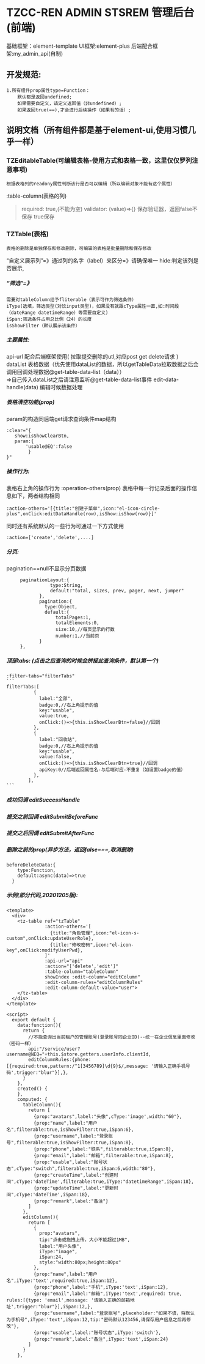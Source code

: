 # TZCC-REN ADMIN STSREM 管理后台(前端)

基础框架：element-template 
UI框架:element-plus
后端配合框架:my_admin_api(自制)

## 开发规范:
    1.所有组件prop属性type=Function：
        默认都是返回undefined;
        如果需要自定义，请定义返回值（非undefined）;
        如果返回true(==),才会进行后续操作（如果有的话）;
    
## 说明文档（所有组件都是基于element-ui,使用习惯几乎一样）

### TZEditableTable(可编辑表格-使用方式和表格一致，这里仅仅罗列注意事项)
    根据表格列的readony属性判断该行是否可以编辑（所以编辑对象不能有这个属性）  
 :table-column(表格的列)   
   > required: true,(不能为空)
   > validator: (value)=>{} 保存验证器，返回false不保存 true保存
>
### TZTable(表格)

    表格的删除是单独保存和修改删除，可编辑的表格是批量删除和保存修改
      
“自定义展示列”=》通过列的名字（label）来区分=》请确保唯一
  hide:判定该列是否展示,

##### “筛选”=》
    需要对tableColumn给予fliterable（表示可作为筛选条件）
    iType(选填，筛选类型(对饮input类型)，如果没有就跟cType属性一直,如:时间段（dateRange datetimeRange）等需要自定义)
    iSpan:筛选条件占用总比例（24）的长度
    isShowFilter（默认展示该条件）

##### 主要属性:
 api-url 配合后端框架使用(
        拉取提交删除的utl,对应post get delete请求
    )
 dataList 表格数据（优先使用dataList的数据，所以getTableData拉取数据之后会调用回调处理数据@get-table-data-list（data））   
    =>自己传入dataList之后请注意监听@get-table-data-list事件
 edit-data-handle(data) 编辑时候数据处理
##### 表格清空功能(prop)
param的构造同后端get请求查询条件map结构
```
:clear="{
   show:isShowClearBtn,
   param:{
       'usable@EQ':false
        }
}"
``` 
##### 操作行为:
表格右上角的操作行为 :operation-others(prop)
表格中每一行记录后面的操作信息如下，两者结构相同
```
:action-others='[{title:"创建子菜单",icon:"el-icon-circle-plus",onClick:editDataHandle(row),isShow:isShow(row)}]'
```
同时还有系统默认的一些行为可通过一下方式使用
```
:action=['create','delete',....]
```
##### 分页:
pagination==null不显示分页数据
```
     paginationLayout:{
                type:String,
                default:"total, sizes, prev, pager, next, jumper"
            },
            pagination:{
              type:Object,
              default:{
                  totalPages:1,
                  totalElements:0,
                  size:10,//每页显示的行数
                  number:1,//当前页
            }
     },
```
##### 顶部tabs: (点击之后查询的时候会拼接此查询条件，默认第一个)
    :filter-tabs="filterTabs"
    ```
    filterTabs:[
              {
                label:"全部",
                badge:0,//右上角提示的值
                key:"usable",
                value:true,
                onClick:()=>{this.isShowClearBtn=false}//回调
              },
              {
                label:"回收站",
                badge:0,//右上角提示的值
                key:"usable",
                value:false,
                onClick:()=>{this.isShowClearBtn=true}//回调
                apiKey:0//后端返回属性名-与后端对应-不重复（如设置badge的值）
              },
            ],
    ```   

##### 成功回调 editSuccessHandle
##### 提交之前回调 editSubmitBeforeFunc
##### 提交之后回调 editSubmitAfterFunc
##### 删除之前的prop(异步方法，返回false===,取消删除)   
```
beforeDeleteData:{
    type:Function,
    default:async(data)=>true
  }
```

##### 示例(部分代码,20201205版):
```
<template>
  <div>
    <tz-table ref="tzTable"
              :action-others='[
                {title:"角色管理",icon:"el-icon-s-custom",onClick:updateUserRole},
                {title:"修改密码",icon:"el-icon-key",onClick:modifyUserPwd},
              ]'
              :api-url="api"
              :action="['delete','edit']"
              :table-column="tableColumn"
              showIndex :edit-column="editColumn"
              :edit-column-rules="editColumnRules"
              :edit-column-default-value="user">
    </tz-table>
  </div>
</template>

<script>
  export default {
    data:function(){
      return {
        //不能查询出当前租户的管理账号(登录账号同企业ID)--统一在企业信息里面修改（密码一样）
        api:"/service/user?username@NEQ="+this.$store.getters.userInfo.clientId,
        editColumnRules:{phone:[{required:true,pattern:/^1[3456789]\d{9}$/,message: '请输入正确手机号码',trigger:"blur"}],},
      }
    },
    created() {
    },
    computed: {
      tableColumn(){
        return [
          {prop:"avatars",label:"头像",cType:'image',width:"60"},
          {prop:"name",label:"用户名",filterable:true,isShowFilter:true,iSpan:6},
          {prop:"username",label:"登录账号",filterable:true,isShowFilter:true,iSpan:8},
          {prop:"phone",label:"联系",filterable:true,iSpan:8},
          {prop:"email",label:"邮箱",filterable:true,iSpan:8},
          {prop:"usable",label:"账号状态",cType:"switch",filterable:true,iSpan:6,width:"80"},
          {prop:"createTime",label:"创建时间",cType:'dateTime',filterable:true,iType:"datetimeRange",iSpan:18},
          {prop:"updateTime",label:"更新时间",cType:'dateTime',iSpan:18},
          {prop:"remark",label:"备注"}
        ]
      },
      editColumn(){
        return [
          {
            prop:"avatars",
            tip:"点击或拖拽上传，大小不能超过1MB",
            label:"用户头像",
            iType:"image",
            iSpan:24,
            style:"width:80px;height:80px"
          },
          {prop:"name",label:"用户名",iType:'text',required:true,iSpan:12},
          {prop:"phone",label:"手机",iType:'text',iSpan:12},
          {prop:"email",label:"邮箱",iType:'text',required: true, rules:[{type: 'email',message: '请输入正确的邮箱地址',trigger:"blur"}],iSpan:12,},
          {prop:"username",label:"登录账号",placeholder:"如果不填，将默认为手机号",iType:'text',iSpan:12,tip:"密码默认123456,请保存用户信息之后再修改"},
          {prop:"usable",label:"账号状态",iType:'switch'},
          {prop:"remark",label:"备注",iType:'text',iSpan:24}
        ]
      }
    },
```      
      
      
         